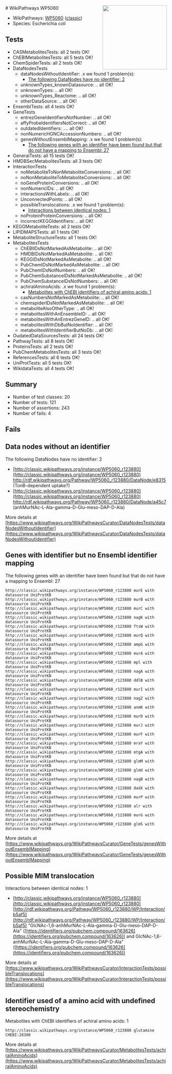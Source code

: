 <img style="float: right; width: 200px" src="https://upload.wikimedia.org/wikipedia/commons/thumb/8/83/Wplogo_with_text_500.png/640px-Wplogo_with_text_500.png" />
# WikiPathways WP5060

* WikiPathways: [WP5060](https://wikipathways.org/pathways/WP5060) ([classic](https://classic.wikipathways.org/instance/WP5060))
* Species: Escherichia coli
## Tests
* CASMetabolitesTests: all 2 tests OK!
* ChEBIMetabolitesTests: all 5 tests OK!
* ChemSpiderTests: all 2 tests OK!
* DataNodesTests
    * dataNodesWithoutIdentifier: .x we found 1 problem(s):
        * [The following DataNodes have no identifier: 2](#d2d32fa1)
    * unknownTypes_knownDatasource: .. all OK!
    * unknownTypes: .. all OK!
    * unknownTypes_Reactome: .. all OK!
    * otherDataSource: .. all OK!
* EnsemblTests: all 4 tests OK!
* GeneTests
    * entrezGeneIdentifiersNotNumber: .. all OK!
    * affyProbeIdentifiersNotCorrect: .. all OK!
    * outdatedIdentifiers: .... all OK!
    * nonNumericHGNCAccessionNumbers: .. all OK!
    * genesWithoutEnsemblMapping: .x we found 1 problem(s):
        * [The following genes with an identifier have been found but that do not have a mapping to Ensembl: 27](#c4e54333)
* GeneralTests: all 15 tests OK!
* HMDBSecMetabolitesTests: all 3 tests OK!
* InteractionTests
    * noMetaboliteToNonMetaboliteConversions: .. all OK!
    * noNonMetaboliteToMetaboliteConversions: .. all OK!
    * noGeneProteinConversions: .. all OK!
    * nonNumericIDs: .. all OK!
    * interactionsWithLabels: .. all OK!
    * UnconnectedPoints: .. all OK!
    * possibleTranslocations: .x we found 1 problem(s):
        * [Interactions between identical nodes: 1](#1c118206)
    * noProteinProteinConversions: .. all OK!
    * incorrectKEGGIdentifiers: .. all OK!
* KEGGMetaboliteTests: all 2 tests OK!
* LIPIDMAPSTests: all 1 tests OK!
* MetaboliteStructureTests: all 1 tests OK!
* MetabolitesTests
    * ChEBIIDsNotMarkedAsMetabolite: .. all OK!
    * HMDBIDsNotMarkedAsMetabolite: .. all OK!
    * KEGGIDsNotMarkedAsMetabolite: .. all OK!
    * PubChemIDsNotMarkedAsMetabolite: .. all OK!
    * PubChemIDsNotNumbers: .. all OK!
    * PubChemSubstanceIDsNotMarkedAsMetabolite: .. all OK!
    * PubChemSubstanceIDsNotNumbers: .. all OK!
    * achiralAminoAcids: .x we found 1 problem(s):
        * [Metabolites with ChEBI identifiers of achiral amino acids: 1](#9c17608e)
    * casNumbersNotMarkedAsMetabolite: .. all OK!
    * chemspiderIDsNotMarkedAsMetabolite: .. all OK!
    * metaboliteAlsoOtherType: .. all OK!
    * metabolitesWithAnEnsembleID: .. all OK!
    * metabolitesWithAnEntrezGeneID: .. all OK!
    * metabolitesWithDbButNoIdentifier: .. all OK!
    * metabolitesWithIdentifierButNoDb: .. all OK!
* OudatedDataSourcesTests: all 24 tests OK!
* PathwayTests: all 8 tests OK!
* ProteinsTests: all 2 tests OK!
* PubChemMetabolitesTests: all 3 tests OK!
* ReferencesTests: all 6 tests OK!
* UniProtTests: all 5 tests OK!
* WikidataTests: all 4 tests OK!


## Summary

* Number of test classes: 20
* Number of tests: 121
* Number of assertions: 243
* Number of fails: 4

## Fails

<a name="d2d32fa1" />

## Data nodes without an identifier

The following DataNodes have no identifier: 2

* [http://classic.wikipathways.org/instance/WP5060_r123880](http://classic.wikipathways.org/instance/WP5060_r123880) http://rdf.wikipathways.org/Pathway/WP5060_r123880/DataNode/e8315 (TonB-dependent uptake?)
* [http://classic.wikipathways.org/instance/WP5060_r123880](http://classic.wikipathways.org/instance/WP5060_r123880) http://rdf.wikipathways.org/Pathway/WP5060_r123880/DataNode/a45c7 (anhMurNAc-L-Ala-gamma-D-Glu-meso-DAP-D-Ala)


More details at [https://www.wikipathways.org/WikiPathwaysCurator/DataNodesTests/dataNodesWithoutIdentifier](https://www.wikipathways.org/WikiPathwaysCurator/DataNodesTests/dataNodesWithoutIdentifier)

<a name="c4e54333" />

## Genes with identifier but no Ensembl identifier mapping

The following genes with an identifier have been found but that do not have a mapping to Ensembl: 27
```
http://classic.wikipathways.org/instance/WP5060_r123880 murE with datasource UniProtKB
http://classic.wikipathways.org/instance/WP5060_r123880 murB with datasource UniProtKB
http://classic.wikipathways.org/instance/WP5060_r123880 murC with datasource UniProtKB
http://classic.wikipathways.org/instance/WP5060_r123880 nagK with datasource UniProtKB
http://classic.wikipathways.org/instance/WP5060_r123880 ftsW with datasource UniProtKB
http://classic.wikipathways.org/instance/WP5060_r123880 murQ with datasource UniProtKB
http://classic.wikipathways.org/instance/WP5060_r123880 ampG with datasource UniProtKB
http://classic.wikipathways.org/instance/WP5060_r123880 murA with datasource UniProtKB
http://classic.wikipathways.org/instance/WP5060_r123880 mpl with datasource UniProtKB
http://classic.wikipathways.org/instance/WP5060_r123880 nagA with datasource UniProtKB
http://classic.wikipathways.org/instance/WP5060_r123880 ddlB with datasource UniProtKB
http://classic.wikipathways.org/instance/WP5060_r123880 murI with datasource UniProtKB
http://classic.wikipathways.org/instance/WP5060_r123880 nagZ with datasource UniProtKB
http://classic.wikipathways.org/instance/WP5060_r123880 anmK with datasource UniProtKB
http://classic.wikipathways.org/instance/WP5060_r123880 murD with datasource UniProtKB
http://classic.wikipathways.org/instance/WP5060_r123880 murJ with datasource UniProtKB
http://classic.wikipathways.org/instance/WP5060_r123880 murF with datasource UniProtKB
http://classic.wikipathways.org/instance/WP5060_r123880 mraY with datasource UniProtKB
http://classic.wikipathways.org/instance/WP5060_r123880 mtgA with datasource UniProtKB
http://classic.wikipathways.org/instance/WP5060_r123880 glmM with datasource UniProtKB
http://classic.wikipathways.org/instance/WP5060_r123880 glmU with datasource UniProtKB
http://classic.wikipathways.org/instance/WP5060_r123880 nagB with datasource UniProtKB
http://classic.wikipathways.org/instance/WP5060_r123880 dadX with datasource UniProtKB
http://classic.wikipathways.org/instance/WP5060_r123880 murP with datasource UniProtKB
http://classic.wikipathways.org/instance/WP5060_r123880 alr with datasource UniProtKB
http://classic.wikipathways.org/instance/WP5060_r123880 murG with datasource UniProtKB
http://classic.wikipathways.org/instance/WP5060_r123880 glmS with datasource UniProtKB
```

More details at [https://www.wikipathways.org/WikiPathwaysCurator/GeneTests/genesWithoutEnsemblMapping](https://www.wikipathways.org/WikiPathwaysCurator/GeneTests/genesWithoutEnsemblMapping)

<a name="1c118206" />

## Possible MIM translocation

Interactions between identical nodes: 1

* [http://classic.wikipathways.org/instance/WP5060_r123880](http://classic.wikipathways.org/instance/WP5060_r123880) [http://rdf.wikipathways.org/Pathway/WP5060_r123880/WP/Interaction/b5af5](http://rdf.wikipathways.org/Pathway/WP5060_r123880/WP/Interaction/b5af5) "GlcNAc-1,6-anhMurNAc-L-Ala-gamma-D-Glu-meso-DAP-D-Ala" ([https://identifiers.org/pubchem.compound/163626](https://identifiers.org/pubchem.compound/163626)) and 
GlcNAc-1,6-anhMurNAc-L-Ala-gamma-D-Glu-meso-DAP-D-Ala" ([https://identifiers.org/pubchem.compound/163626](https://identifiers.org/pubchem.compound/163626))


More details at [https://www.wikipathways.org/WikiPathwaysCurator/InteractionTests/possibleTranslocations](https://www.wikipathways.org/WikiPathwaysCurator/InteractionTests/possibleTranslocations)

<a name="9c17608e" />

## Identifier used of a amino acid with undefined stereochemistry

Metabolites with ChEBI identifiers of achiral amino acids: 1
```
http://classic.wikipathways.org/instance/WP5060_r123880 glutamine CHEBI:28300
```

More details at [https://www.wikipathways.org/WikiPathwaysCurator/MetabolitesTests/achiralAminoAcids](https://www.wikipathways.org/WikiPathwaysCurator/MetabolitesTests/achiralAminoAcids)

